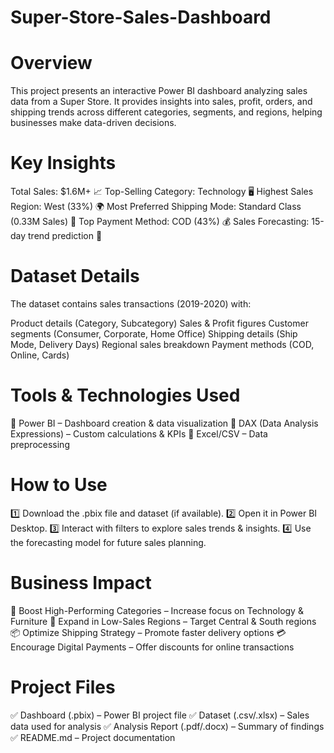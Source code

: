 # Super-Store-Sales-Dashboard
# Overview
This project presents an interactive Power BI dashboard analyzing sales data from a Super Store. It provides insights into sales, profit, orders, and shipping trends across different categories, segments, and regions, helping businesses make data-driven decisions.

# Key Insights
Total Sales: $1.6M+ 📈
Top-Selling Category: Technology 🖥️
Highest Sales Region: West (33%) 🌍
Most Preferred Shipping Mode: Standard Class (0.33M Sales) 🚚
Top Payment Method: COD (43%) 💰
Sales Forecasting: 15-day trend prediction 📅
# Dataset Details
The dataset contains sales transactions (2019-2020) with:

Product details (Category, Subcategory)
Sales & Profit figures
Customer segments (Consumer, Corporate, Home Office)
Shipping details (Ship Mode, Delivery Days)
Regional sales breakdown
Payment methods (COD, Online, Cards)
# Tools & Technologies Used
🔹 Power BI – Dashboard creation & data visualization
🔹 DAX (Data Analysis Expressions) – Custom calculations & KPIs
🔹 Excel/CSV – Data preprocessing

# How to Use
1️⃣ Download the .pbix file and dataset (if available).
2️⃣ Open it in Power BI Desktop.
3️⃣ Interact with filters to explore sales trends & insights.
4️⃣ Use the forecasting model for future sales planning.

# Business Impact
🚀 Boost High-Performing Categories – Increase focus on Technology & Furniture
📍 Expand in Low-Sales Regions – Target Central & South regions
📦 Optimize Shipping Strategy – Promote faster delivery options
💳 Encourage Digital Payments – Offer discounts for online transactions

# Project Files
✅ Dashboard (.pbix) – Power BI project file
✅ Dataset (.csv/.xlsx) – Sales data used for analysis
✅ Analysis Report (.pdf/.docx) – Summary of findings
✅ README.md – Project documentation








